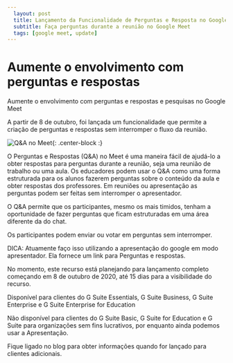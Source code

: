 ```yaml
---
  layout: post
  title: Lançamento da Funcionalidade de Perguntas e Resposta no Google Meet 
  subtitle: Faça perguntas durante a reunião no Google Meet
  tags: [google meet, update]
---
```


# Aumente o envolvimento com perguntas e respostas 

Aumente o envolvimento com perguntas e respostas e pesquisas no Google Meet

A partir de 8 de outubro, foi lançada um funcionalidade que permite a criação de perguntas e respostas sem interromper o fluxo da reunião.

![Q&A no Meet ](https://1.bp.blogspot.com/-Q0ELqPUZ3KM/X3X5M5uKnvI/AAAAAAAAJQs/jHk6hFcjtMMuUcWq_fyaLAWMY64Ox3jgwCLcBGAsYHQ/w640-h400/Q%2526A%2Bparticipant.png){: .center-block :}

O Perguntas e Respostas (Q&A) no Meet é uma maneira fácil de ajudá-lo a obter respostas para perguntas durante a reunião, 
seja uma reunião de trabalho ou uma aula. Os educadores podem usar o Q&A como uma forma estruturada para os alunos fazerem perguntas 
sobre o conteúdo da aula e obter respostas dos professores. Em reuniões ou apresentação as perguntas podem ser feitas sem interromper o apresentador.

O Q&A permite que os participantes, mesmo os mais timidos, tenham a oportunidade de fazer perguntas que ficam estruturadas em uma área diferente da do chat.

Os participantes podem enviar ou votar em perguntas sem interromper.

DICA: Atuamente faço isso utilizando a apresentação do google em modo apresentador. Ela fornece um link para Perguntas e respostas.

No momento, este recurso está planejando para lançamento completo começando em 8 de outubro de 2020, até 15 dias para a visibilidade do recurso.

Disponível para clientes do G Suite Essentials, G Suite Business, G Suite Enterprise e G Suite Enterprise for Education

Não disponível para clientes do G Suite Basic, G Suite for Education e G Suite para organizações sem fins lucrativos, por enquanto ainda podemos usar a Apresentação.

Fique ligado no blog para obter informações quando for lançado para clientes adicionais.
